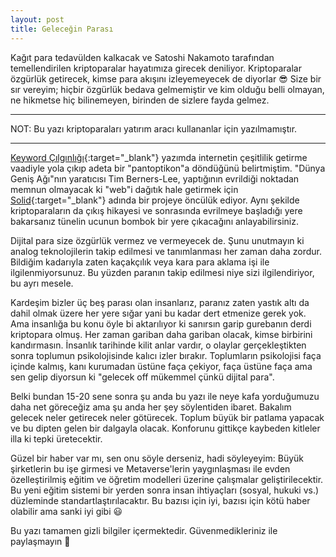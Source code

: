 ```yaml
---
layout: post
title: Geleceğin Parası
---
```


Kağıt para tedavülden kalkacak ve Satoshi Nakamoto tarafından temellendirilen kriptoparalar hayatımıza girecek deniliyor. Kriptoparalar özgürlük getirecek, kimse para akışını izleyemeyecek de diyorlar 😎 Size bir sır vereyim; hiçbir özgürlük bedava gelmemiştir ve kim olduğu belli olmayan, ne hikmetse hiç bilinemeyen, birinden de sizlere fayda gelmez.

---

NOT: Bu yazı kriptoparaları yatırım aracı kullananlar için yazılmamıştır.

---

[Keyword Çılgınlığı](https://www.dursunturan.com/Keyword-Cilginligi/){:target="_blank"} yazımda internetin çeşitlilik getirme vaadiyle yola çıkıp adeta bir "pantoptikon"a döndüğünü belirtmiştim. "Dünya Geniş Ağı"nın yaratıcısı Tim Berners-Lee, yaptığının evrildiği noktadan memnun olmayacak ki "web"i dağıtık hale getirmek için [Solid](https://solidproject.org/){:target="_blank"} adında bir projeye öncülük ediyor. Aynı şekilde kriptoparaların da çıkış hikayesi ve sonrasında evrilmeye başladığı yere bakarsanız tünelin ucunun bombok bir yere çıkacağını anlayabilirsiniz.

Dijital para size özgürlük vermez ve vermeyecek de. Şunu unutmayın ki analog teknolojilerin takip edilmesi ve tanımlanması her zaman daha zordur. Bildiğim kadarıyla zaten kaçakçılık veya kara para aklama işi ile ilgilenmiyorsunuz. Bu yüzden paranın takip edilmesi niye sizi ilgilendiriyor, bu ayrı mesele.

Kardeşim bizler üç beş parası olan insanlarız, paranız zaten yastık altı da dahil olmak üzere her yere sığar yani bu kadar dert etmenize gerek yok. Ama insanlığa bu konu öyle bi aktarılıyor ki sanırsın garip gurebanın derdi kriptopara olmuş. Her zaman gariban daha gariban olacak, kimse birbirini kandırmasın. İnsanlık tarihinde kilit anlar vardır, o olaylar gerçekleştikten sonra toplumun psikolojisinde kalıcı izler bırakır. Toplumların psikolojisi faça içinde kalmış, kanı kurumadan üstüne faça çekiyor, faça üstüne faça ama sen gelip diyorsun ki "gelecek off mükemmel çünkü dijital para".

Belki bundan 15-20 sene sonra şu anda bu yazı ile neye kafa yorduğumuzu daha net göreceğiz ama şu anda her şey söylentiden ibaret. Bakalım gelecek neler getirecek neler götürecek. Toplum büyük bir patlama yapacak ve bu dipten gelen bir dalgayla olacak. Konforunu gittikçe kaybeden kitleler illa ki tepki üretecektir.

Güzel bir haber var mı, sen onu söyle derseniz, hadi söyleyeyim: Büyük şirketlerin bu işe girmesi ve Metaverse'lerin yaygınlaşması ile evden özelleştirilmiş eğitim ve öğretim modelleri üzerine çalışmalar geliştirilecektir. Bu yeni eğitim sistemi bir yerden sonra insan ihtiyaçları (sosyal, hukuki vs.) düzleminde standartlaştırılacaktır. Bu bazısı için iyi, bazısı için kötü haber olabilir ama sanki iyi gibi 😃

Bu yazı tamamen gizli bilgiler içermektedir. Güvenmedikleriniz ile paylaşmayın 🤫